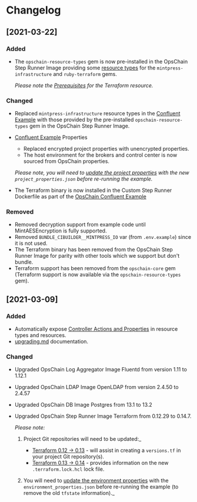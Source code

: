 # Changelog

## [2021-03-22]

### Added
- The `opschain-resource-types` gem is now pre-installed in the OpsChain Step Runner Image providing some [resource types](docs/reference/included_resource_types.md) for the `mintpress-infrastructure` and `ruby-terraform` gems.

  _Please note the [Prerequisites](docs/reference/included_resource_types.md#prerequisites) for the Terraform resource._
### Changed
- Replaced `mintpress-infrastructure` resource types in the [Confluent Example](https://github.com/LimePoint/opschain-examples-confluent) with those provided by the pre-installed `opschain-resource-types` gem in the OpsChain Step Runner Image.
- [Confluent Example](https://github.com/LimePoint/opschain-examples-confluent) Properties
  - Replaced encrypted project properties with unencrypted properties.
  - The host environment for the brokers and control center is now sourced from OpsChain properties.

  _Please note, you will need to [update the project properties](running_a_complex_change.md#import-the-confluent-example-properties) with the new `project_properties.json` before re-running the example._

- The Terraform binary is now installed in the Custom Step Runner Dockerfile as part of the [OpsChain Confluent Example](https://github.com/LimePoint/opschain-examples-confluent/blob/75473f7fbac4150b3d5c583dfc52c6b22044552f/.opschain/Dockerfile#L8)


### Removed
- Removed decryption support from example code until MintAESEncryption is fully supported.
- Removed `BUNDLE_CIBUILDER__MINTPRESS_IO` var (from `.env.example`) since it is not used.
- The Terraform binary has been removed from the OpsChain Step Runner Image for parity with other tools which we support but don't bundle.
- Terraform support has been removed from the `opschain-core` gem (Terraform support is now available via the `opschain-resource-types` gem).

## [2021-03-09]

### Added
- Automatically expose [Controller Actions and Properties](docs/reference/actions.md#controller-actions-and-properties) in resource types and resources.
- [upgrading.md](docs/upgrading.md) documentation.

### Changed
- Upgraded OpsChain Log Aggregator Image Fluentd from version 1.11 to 1.12.1
- Upgraded OpsChain LDAP Image OpenLDAP from version 2.4.50 to 2.4.57
- Upgraded OpsChain DB Image Postgres from 13.1 to 13.2
- Upgraded OpsChain Step Runner Image Terraform from 0.12.29 to 0.14.7.

  _Please note:_
  1. Project Git repositories will need to be updated:_

      - [Terraform 0.12 -> 0.13](https://www.terraform.io/upgrade-guides/0-13.html) - will assist in creating a `versions.tf` in your project Git repository(s).
      - [Terraform 0.13 -> 0.14](https://www.terraform.io/upgrade-guides/0-14.html) - provides information on the new `.terraform.lock.hcl` lock file.

  2. You will need to [update the environment properties](running_a_complex_change.md#import-the-confluent-example-properties) with the `environment_properties.json` before re-running the example (to remove the old `tfstate` information)._
